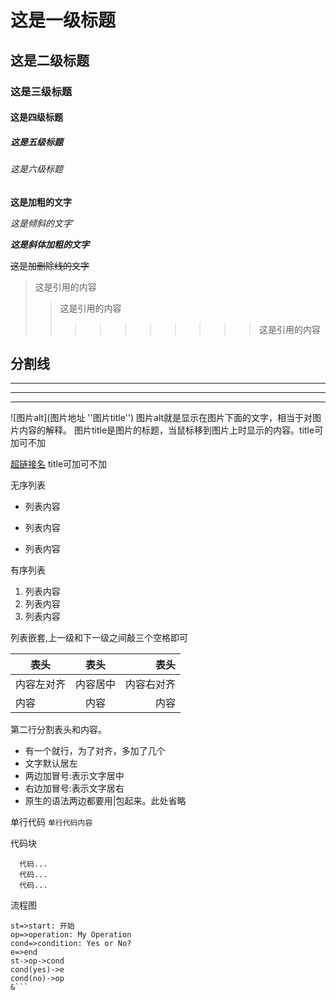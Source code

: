 # 这是一级标题
## 这是二级标题
### 这是三级标题
#### 这是四级标题
##### 这是五级标题
###### 这是六级标题

**这是加粗的文字**

*这是倾斜的文字*`

***这是斜体加粗的文字***

~~这是加删除线的文字~~

>这是引用的内容
>>这是引用的内容
>>>>>>>>>>这是引用的内容

分割线
---
----
***
*****


![图片alt](图片地址 ''图片title'')
图片alt就是显示在图片下面的文字，相当于对图片内容的解释。
图片title是图片的标题，当鼠标移到图片上时显示的内容。title可加可不加

[超链接名](超链接地址 "超链接title")
title可加可不加


无序列表
- 列表内容
+ 列表内容
* 列表内容

有序列表
1. 列表内容
2. 列表内容
3. 列表内容

列表嵌套,上一级和下一级之间敲三个空格即可

表头|表头|表头
---|:--:|---:
内容左对齐|内容居中|内容右对齐
内容|内容|内容

第二行分割表头和内容。
- 有一个就行，为了对齐，多加了几个
- 文字默认居左
- 两边加冒号:表示文字居中
- 右边加冒号:表示文字居右
- 原生的语法两边都要用|包起来。此处省略

单行代码
 `单行代码内容`

代码块
```
  代码...
  代码...
  代码...
```

流程图
```flow
st=>start: 开始
op=>operation: My Operation
cond=>condition: Yes or No?
e=>end
st->op->cond
cond(yes)->e
cond(no)->op
&```
